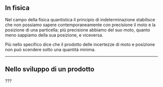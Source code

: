 ## In fisica
Nel campo della fisica quantistica il principio di indeterminazione stabilisce che non possiamo sapere contemporaneamente con precisione il moto e la posizione di una particella; più precisione abbiamo del suo moto, quanto meno sappiamo della sua posizione, e viceversa.

Più nello specifico dice che il prodotto delle incertezze di moto e posizione non può scendere sotto una quantità minima.
___
## Nello sviluppo di un prodotto
???